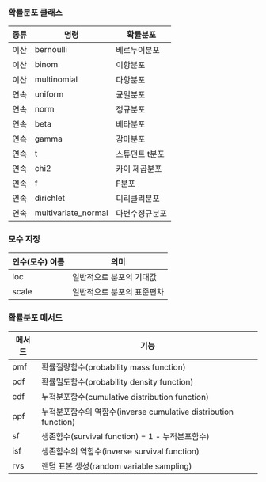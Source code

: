### 확률분포 클래스
|종류|명령|확률분포|
|-------|---------|------|
|이산|bernoulli|베르누이분포|
|이산|binom|이항분포|
|이산|multinomial|다항분포|
|연속|uniform|균일분포|
|연속|norm|정규분포|
|연속|beta|베타분포|
|연속|gamma|감마분포|
|연속|t|스튜던트 t분포|
|연속|chi2|카이 제곱분포|
|연속|f|F분포|
|연속|dirichlet|디리클리분포|
|연속|multivariate_normal|다변수정규분포|

### 모수 지정
|인수(모수) 이름|의미|
|-------|-------|
|loc|일반적으로 분포의 기대값|
|scale|일반적으로 분포의 표준편차|

### 확률분포 메서드
|메서드|기능|
|-------|--------|
|pmf|확률질량함수(probability mass function)|
|pdf|확률밀도함수(probability density function)|
|cdf|누적분포함수(cumulative distribution function)|
|ppf|누적분포함수의 역함수(inverse cumulative distribution function)|
|sf|생존함수(survival function) = 1 - 누적분포함수)|
|isf|생존함수의 역함수(inverse survival function)|
|rvs|랜덤 표본 생성(random variable sampling)|